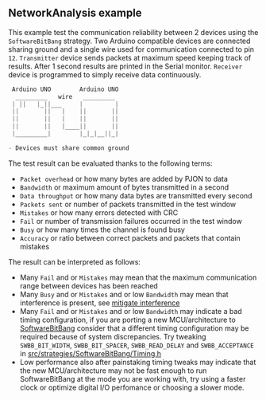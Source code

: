 ## NetworkAnalysis example
This example test the communication reliability between 2 devices using the `SoftwareBitBang` strategy. Two Arduino compatible devices are connected sharing ground and a single wire used for communication connected to pin `12`. `Transmitter` device sends packets at maximum speed keeping track of results. After 1 second results are printed in the Serial monitor. `Receiver` device is programmed to simply receive data continuously.

```cpp  
 Arduino UNO        Arduino UNO
  _________   wire   _________
 | ||   |_||___     |         |
 ||       ||   |    ||       ||
 ||       ||   |    ||       ||
 ||       ||   |____||       ||
 |_________|        |_|_|__||_|

- Devices must share common ground
```

The test result can be evaluated thanks to the following terms:
* `Packet overhead` or how many bytes are added by PJON to data
* `Bandwidth` or maximum amount of bytes transmitted in a second
* `Data throughput` or how many data bytes are transmitted every second
* `Packets sent` or number of packets transmitted in the test window
* `Mistakes` or how many errors detected with CRC
* `Fail` or number of transmission failures occurred in the test window
* `Busy` or how many times the channel is found busy
* `Accuracy` or ratio between correct packets and packets that contain mistakes

The result can be interpreted as follows:
- Many `Fail` and or `Mistakes` may mean that the maximum communication range between devices has been reached
- Many `Busy` and or `Mistakes` and or low `Bandwidth` may mean that interference is present, see [mitigate interference](https://github.com/gioblu/PJON/wiki/Mitigate-interference)
- Many `Fail` and or `Mistakes` and or low `Bandwidth` may indicate a bad timing configuration, if you are porting a new MCU/architecture to [SoftwareBitBang](src/strategies/SoftwareBitBang) consider that a different timing configuration may be required because of system discrepancies. Try tweaking `SWBB_BIT_WIDTH`, `SWBB_BIT_SPACER`, `SWBB_READ_DELAY` and `SWBB_ACCEPTANCE` in [src/strategies/SoftwareBitBang/Timing.h](src/strategies/SoftwareBitBang/Timing.h)
- Low performance also after painstaking timing tweaks may indicate that the new MCU/architecture may not be fast enough to run SoftwareBitBang at the mode you are working with, try using a faster clock or optimize digital I/O perfomance or choosing a slower mode.
